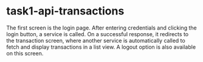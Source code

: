 # task1-api-transactions
The first screen is the login page. After entering credentials and clicking the login button, a service is called. On a successful response, it redirects to the transaction screen, where another service is automatically called to fetch and display transactions in a list view. A logout option is also available on this screen.
